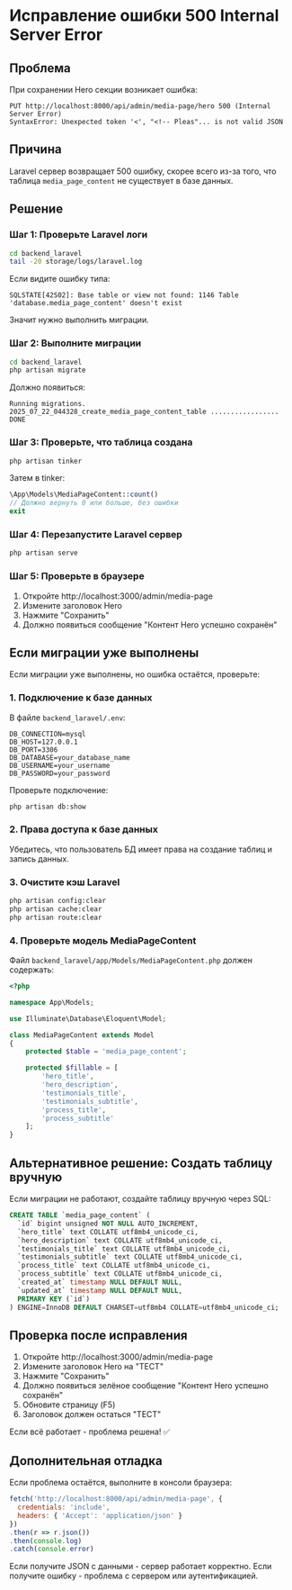 # Исправление ошибки 500 Internal Server Error

## Проблема
При сохранении Hero секции возникает ошибка:
```
PUT http://localhost:8000/api/admin/media-page/hero 500 (Internal Server Error)
SyntaxError: Unexpected token '<', "<!-- Pleas"... is not valid JSON
```

## Причина
Laravel сервер возвращает 500 ошибку, скорее всего из-за того, что таблица `media_page_content` не существует в базе данных.

## Решение

### Шаг 1: Проверьте Laravel логи
```bash
cd backend_laravel
tail -20 storage/logs/laravel.log
```

Если видите ошибку типа:
```
SQLSTATE[42S02]: Base table or view not found: 1146 Table 'database.media_page_content' doesn't exist
```

Значит нужно выполнить миграции.

### Шаг 2: Выполните миграции
```bash
cd backend_laravel
php artisan migrate
```

Должно появиться:
```
Running migrations.
2025_07_22_044328_create_media_page_content_table ................. DONE
```

### Шаг 3: Проверьте, что таблица создана
```bash
php artisan tinker
```

Затем в tinker:
```php
\App\Models\MediaPageContent::count()
// Должно вернуть 0 или больше, без ошибки
exit
```

### Шаг 4: Перезапустите Laravel сервер
```bash
php artisan serve
```

### Шаг 5: Проверьте в браузере
1. Откройте http://localhost:3000/admin/media-page
2. Измените заголовок Hero
3. Нажмите "Сохранить"
4. Должно появиться сообщение "Контент Hero успешно сохранён"

## Если миграции уже выполнены

Если миграции уже выполнены, но ошибка остаётся, проверьте:

### 1. Подключение к базе данных
В файле `backend_laravel/.env`:
```env
DB_CONNECTION=mysql
DB_HOST=127.0.0.1
DB_PORT=3306
DB_DATABASE=your_database_name
DB_USERNAME=your_username
DB_PASSWORD=your_password
```

Проверьте подключение:
```bash
php artisan db:show
```

### 2. Права доступа к базе данных
Убедитесь, что пользователь БД имеет права на создание таблиц и запись данных.

### 3. Очистите кэш Laravel
```bash
php artisan config:clear
php artisan cache:clear
php artisan route:clear
```

### 4. Проверьте модель MediaPageContent
Файл `backend_laravel/app/Models/MediaPageContent.php` должен содержать:
```php
<?php

namespace App\Models;

use Illuminate\Database\Eloquent\Model;

class MediaPageContent extends Model
{
    protected $table = 'media_page_content';

    protected $fillable = [
        'hero_title',
        'hero_description',
        'testimonials_title',
        'testimonials_subtitle',
        'process_title',
        'process_subtitle'
    ];
}
```

## Альтернативное решение: Создать таблицу вручную

Если миграции не работают, создайте таблицу вручную через SQL:

```sql
CREATE TABLE `media_page_content` (
  `id` bigint unsigned NOT NULL AUTO_INCREMENT,
  `hero_title` text COLLATE utf8mb4_unicode_ci,
  `hero_description` text COLLATE utf8mb4_unicode_ci,
  `testimonials_title` text COLLATE utf8mb4_unicode_ci,
  `testimonials_subtitle` text COLLATE utf8mb4_unicode_ci,
  `process_title` text COLLATE utf8mb4_unicode_ci,
  `process_subtitle` text COLLATE utf8mb4_unicode_ci,
  `created_at` timestamp NULL DEFAULT NULL,
  `updated_at` timestamp NULL DEFAULT NULL,
  PRIMARY KEY (`id`)
) ENGINE=InnoDB DEFAULT CHARSET=utf8mb4 COLLATE=utf8mb4_unicode_ci;
```

## Проверка после исправления

1. Откройте http://localhost:3000/admin/media-page
2. Измените заголовок Hero на "ТЕСТ"
3. Нажмите "Сохранить"
4. Должно появиться зелёное сообщение "Контент Hero успешно сохранён"
5. Обновите страницу (F5)
6. Заголовок должен остаться "ТЕСТ"

Если всё работает - проблема решена! ✅

## Дополнительная отладка

Если проблема остаётся, выполните в консоли браузера:
```javascript
fetch('http://localhost:8000/api/admin/media-page', {
  credentials: 'include',
  headers: { 'Accept': 'application/json' }
})
.then(r => r.json())
.then(console.log)
.catch(console.error)
```

Если получите JSON с данными - сервер работает корректно.
Если получите ошибку - проблема с сервером или аутентификацией.
